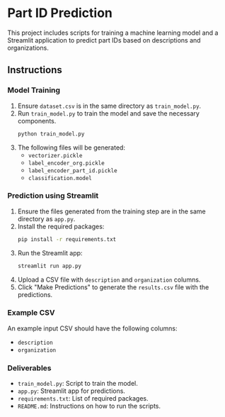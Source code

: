 # Part ID Prediction

This project includes scripts for training a machine learning model and a Streamlit application to predict part IDs based on descriptions and organizations.

## Instructions

### Model Training
1. Ensure `dataset.csv` is in the same directory as `train_model.py`.
2. Run `train_model.py` to train the model and save the necessary components.
    ```sh
    python train_model.py
    ```
3. The following files will be generated:
    - `vectorizer.pickle`
    - `label_encoder_org.pickle`
    - `label_encoder_part_id.pickle`
    - `classification.model`

### Prediction using Streamlit
1. Ensure the files generated from the training step are in the same directory as `app.py`.
2. Install the required packages:
    ```sh
    pip install -r requirements.txt
    ```
3. Run the Streamlit app:
    ```sh
    streamlit run app.py
    ```
4. Upload a CSV file with `description` and `organization` columns.
5. Click "Make Predictions" to generate the `results.csv` file with the predictions.

### Example CSV
An example input CSV should have the following columns:
- `description`
- `organization`

### Deliverables
- `train_model.py`: Script to train the model.
- `app.py`: Streamlit app for predictions.
- `requirements.txt`: List of required packages.
- `README.md`: Instructions on how to run the scripts.